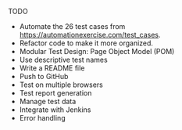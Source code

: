 TODO

-	Automate the 26 test cases from https://automationexercise.com/test_cases.
-	Refactor code to make it more organized.
-	Modular Test Design: Page Object Model (POM)
-	Use descriptive test names
-	Write a README file
-	Push to GitHub
-	Test on multiple browsers
-	Test report generation
-	Manage test data
-	Integrate with Jenkins
-	Error handling
